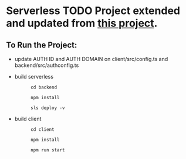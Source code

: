 

# Serverless TODO Project extended and updated from [this project](https://github.com/ousat/serverless-project).


## To Run the Project:

- update AUTH ID and AUTH DOMAIN on client/src/config.ts and backend/src/authconfig.ts

- build serverless 

			cd backend

			npm install

			sls deploy -v
		


- build client
		
			cd client

			npm install

			npm run start
		




